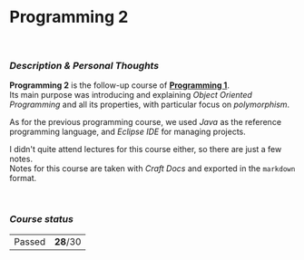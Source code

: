 <br><h1> Programming 2 </h1>

<br><h3><i>Description & Personal Thoughts</i></h3>
<p>
  <b>Programming 2</b> is the follow-up course of <a href="https://github.com/Haruno19/notebook/tree/main/Primo%20Anno/Primo%20Semestre/Programmazione%201"><b>Programming 1</b></a>.<br>
  Its main purpose was introducing and explaining <i>Object Oriented Programming</i> and all its properties, with particular focus on <i>polymorphism</i>. 
</p>
<p>
  As for the previous programming course, we used <i>Java</i> as the reference programming language, and <i>Eclipse IDE</i> for managing projects.
</p>
<p>
  I didn't quite attend lectures for this course either, so there are just a few notes. <br>
  Notes for this course are taken with <i>Craft Docs</i> and exported in the <code>markdown</code> format. 
</p>

<br><h3><i>Course status</i></h3>
<table><tr>
  <td>Passed</td>
  <td><b>28</b>/30</td>
</tr></table>
